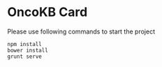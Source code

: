 # OncoKB Card

Please use following commands to start the project
```
npm install
bower install
grunt serve
```
